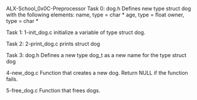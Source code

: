 ALX-School_0x0C-Preprocessor
Task 0: dog.h Defines new type struct dog with the following elements: name, type = char * age, type = float owner, type = char *

Task 1: 1-init_dog.c initialize a variable of type struct dog.

Task 2: 2-print_dog.c prints struct dog

Task 3: dog.h Defines a new type dog_t as a new name for the type struct dog

4-new_dog.c Function that creates a new dog. Return NULL if the function fails.

5-free_dog.c Function that frees dogs.
